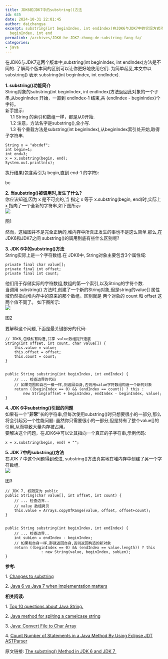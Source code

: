 ```yaml
---
title: JDK6和JDK7中的substring()方法
id: 635
date: 2024-10-31 22:01:45
author: daichangya
excerpt: substring(int beginIndex, int endIndex)在JDK6与JDK7中的实现方式不一样，理解他们的差异有助于更好的使用它们。为了简单起见，下面所说的substring()指的就是substring(int
  beginIndex, int end
permalink: /archives/JDK6-he-JDK7-zhong-de-substring-fang-fa/
categories:
- java
---
```



在JDK6与JDK7这两个版本中,substring(int beginIndex, int endIndex)方法是不同的. 了解两个版本间的区别可以让你更好地使用它们. 为简单起见,本文中以 substring() 表示 substring(int beginIndex, int endIndex).  
  
**1\. substring()功能简介**  
String对象的substring(int beginIndex, int endIndex)方法返回此对象的一个子串,从beginIndex 开始，一直到 endIndex-1 结束,共 (endIndex - beginIndex)个字符。  
新手提示:   
    1.1 String 的索引和数组一样，都是从0开始.  
    1.2 注意，方法名字是substring(),全小写.  
    1.3 有个重载方法是substring(int beginIndex),从beginIndex索引处开始,取得子字符串.  

	String x = "abcdef";
	int begin=1;
	int end=3;
	x = x.substring(begin, end);
	System.out.println(x);

  
执行结果(包含索引为 begin,直到 end-1 的字符):

bc

  
**2\. 当substring()被调用时,发生了什么?**  
你应该知道,因为 x 是不可变的,当 指定 x 等于 x.substring(begin, end)时,实际上 x 指向了一个全新的字符串,如下图所示:  
![](http://img.blog.csdn.net/20131102185832421?watermark/2/text/aHR0cDovL2Jsb2cuY3Nkbi5uZXQvcmVuZnVmZWk=/font/5a6L5L2T/fontsize/400/fill/I0JBQkFCMA==/dissolve/70/gravity/SouthEast)  

图1

  
  
然而，这幅图并不是完全正确的,堆内存中所真正发生的事也不是这么简单.那么,在JDK6和JDK7之间 substring()的调用到底有些什么区别呢?  
  
**3\. JDK 6中的substring()方法**  
String实际上是一个字符数组.在 JDK6中, String对象主要包含3个属性域:   

	private final char value[];
	private final int offset;
	private final int count;

  
他们用于存储实际的字符数组,数组的第一个索引,以及String的字符个数.  
当调用 substring() 方法时,创建了一个新的String对象,但是string的value[] 属性域仍然指向堆内存中的原来的那个数组。区别就是 两个对象的 count 和 offset 这两个值不同了。 如下图所示:  
![](http://img.blog.csdn.net/20131102185939437?watermark/2/text/aHR0cDovL2Jsb2cuY3Nkbi5uZXQvcmVuZnVmZWk=/font/5a6L5L2T/fontsize/400/fill/I0JBQkFCMA==/dissolve/70/gravity/SouthEast)  

图2

要解释这个问题,下面是最关键部分的代码:  

	// JDK6,包级私有构造,共享 value数组提升速度
	String(int offset, int count, char value[]) {
		this.value = value;
		this.offset = offset;
		this.count = count;
	}


	public String substring(int beginIndex, int endIndex) {
		// ... 检查边界的代码
		// 如果范围和自己一模一样,则返回自身,否则用value字符数组构造一个新的对象
		return ((beginIndex == 0) && (endIndex == count)) ? this :
			new String(offset + beginIndex, endIndex - beginIndex, value);
	}

  
**4\. JDK 6中substring()引起的问题**  
如果有一个"**非常**"长的字符串,但每次使用substring()时只想要很小的一部分,那么将会引起另一个性能问题: 虽然你只需要很小的一部分,但是持有了整个value[]的引用,从而导致大量内存被占用。  
要解决这个问题，在JDK6中可以让其指向一个真正的子字符串,示例代码:  

	x = x.substring(begin, end) + "";

  
**5\. JDK 7中的substring()方法**  
在JDK 7 中这个问题得到改进, substring()方法真实地在堆内存中创建了另一个字符数组.  
![](http://img.blog.csdn.net/20131102190138875?watermark/2/text/aHR0cDovL2Jsb2cuY3Nkbi5uZXQvcmVuZnVmZWk=/font/5a6L5L2T/fontsize/400/fill/I0JBQkFCMA==/dissolve/70/gravity/SouthEast)  

图3

  

	// JDK 7, 权限变为 public 
	public String(char value[], int offset, int count) {
		// ... 检查边界..
		// value 数组拷贝
		this.value = Arrays.copyOfRange(value, offset, offset+count);
	}


	public String substring(int beginIndex, int endIndex) {
		// ... 检查边界..
		int subLen = endIndex - beginIndex;
		// 如果和自身一样,那就返回自身,否则返回构造的新对象
		return ((beginIndex == 0) && (endIndex == value.length)) ? this
					: new String(value, beginIndex, subLen);
	}

  
**参考:**  

1\. [Changes to substring](http://www.javaadvent.com/2012/12/changes-to-stringsubstring-in-java-7.html) 

2\. [Java 6 vs Java 7 when implementation matters](http://nextmovesoftware.com/blog/2013/07/05/java-6-vs-java-7-when-implementation-matters/)  
  
**相关阅读:**  

1\. [Top 10 questions about Java String.](http://www.programcreek.com/2013/09/top-10-faqs-of-java-strings/)

2\. [Java method for spliting a camelcase string](http://www.programcreek.com/2011/03/java-method-for-spliting-a-camelcase-string/)

3\. [Java: Convert File to Char Array](http://www.programcreek.com/2012/12/java-convert-file-to-char-array/)

4\. [Count Number of Statements in a Java Method By Using Eclipse JDT ASTParser](http://www.programcreek.com/2011/07/java-count-number-of-statements-in-a-method/)

原文链接: [The substring() Method in JDK 6 and JDK 7 ](http://www.programcreek.com/2013/09/the-substring-method-in-jdk-6-and-jdk-7/)  
   
  